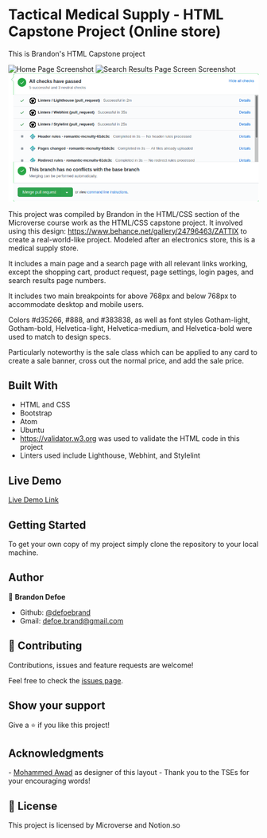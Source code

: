 # Tactical Medical Supply - HTML Capstone Project (Online store)

This is Brandon's HTML Capstone project

![Home Page Screenshot](https://rawcdn.githack.com/defoebrand/HTML-CSS-Capstone-Project/947f174750b0b007a2ee2ad3e720ef1a990cacd2/images/home-screenshot.png)
![Search Results Page Screen Screenshot](https://rawcdn.githack.com/defoebrand/HTML-CSS-Capstone-Project/947f174750b0b007a2ee2ad3e720ef1a990cacd2/images/results-screenshot.png)
![Linters Screenshot](images/linters-screenshot.png)

This project was compiled by Brandon in the HTML/CSS section of the Microverse course work as the HTML/CSS capstone project. It involved using this design: <https://www.behance.net/gallery/24796463/ZATTIX> to create a real-world-like project. Modeled after an electronics store, this is a medical supply store.

It includes a main page and a search page with all relevant links working, except the shopping cart, product request, page settings, login pages, and search results page numbers.

It includes two main breakpoints for above 768px and below 768px to accommodate desktop and mobile users.

Colors #d35266, #888, and #383838, as well as font styles Gotham-light, Gotham-bold, Helvetica-light, Helvetica-medium, and Helvetica-bold were used to match to design specs.

Particularly noteworthy is the sale class which can be applied to any card to create a sale banner, cross out the normal price, and add the sale price.

## Built With

-   HTML and CSS
-   Bootstrap
-   Atom
-   Ubuntu
-   <https://validator.w3.org> was used to validate the HTML code in this project
-   Linters used include Lighthouse, Webhint, and Stylelint

## Live Demo

[Live Demo Link](https://romantic-mcnulty-61dc3c.netlify.app/home.html)

## Getting Started

To get your own copy of my project simply clone the repository to your local machine.

## Author

👤 **Brandon Defoe**

-   Github: [@defoebrand](https://github.com/defoebrand)
-   Gmail: defoe.brand@gmail.com

## 🤝 Contributing

Contributions, issues and feature requests are welcome!

Feel free to check the [issues page](issues/).

## Show your support

Give a ⭐️ if you like this project!

## Acknowledgments

\- [Mohammed Awad](https://www.behance.net/M_Awad) as designer of this layout
\- Thank you to the TSEs for your encouraging words!

## 📝 License

This project is licensed by Microverse and Notion.so
